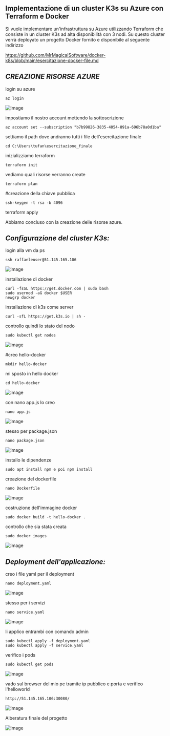 ## Implementazione di un cluster K3s su Azure con Terraform e Docker
Si vuole implementare un'infrastruttura su Azure utilizzando Terraform che consiste in un cluster K3s ad alta disponibilità con 3 nodi. Su questo cluster verrà deployato un progetto Docker fornito e disponibile al seguente indirizzo

https://github.com/MrMagicalSoftware/docker-k8s/blob/main/esercitazione-docker-file.md


## *CREAZIONE RISORSE AZURE*

login su azure
```
az login
```
![image](https://github.com/user-attachments/assets/1e9b26ec-9b90-4692-984e-b1ef48317fb1)

impostiamo il nostro account mettendo la sottoscrizione
```
az account set --subscription "b7b99826-3835-4054-891a-696b78a0d1ba"
```


settiamo il path dove andranno tutti i file dell'esercitazione finale
```
cd C:\Users\tufan\esercitazione_finale
```
inizializziamo terraform
```
terraform init
```
vediamo quali risorse verranno create
```
terraform plan
```
#creazione della chiave pubblica
```
ssh-keygen -t rsa -b 4096
```
terraform apply

Abbiamo concluso con la creazione delle risorse azure.



## *Configurazione del cluster K3s:*

login alla vm da ps
```
ssh raffaeleuser@51.145.165.106
```
![image](https://github.com/user-attachments/assets/f43a393b-f31d-4fff-92d3-477ed24a5bf0)

installazione di docker 
```
curl -fsSL https://get.docker.com | sudo bash
sudo usermod -aG docker $USER
newgrp docker
```

installazione di k3s come server 
```
curl -sfL https://get.k3s.io | sh -
```
controllo quindi lo stato del nodo
```
sudo kubectl get nodes
```
![image](https://github.com/user-attachments/assets/2403fa35-0c10-47d4-afb2-af0873b560f2)

#creo hello-docker
```
mkdir hello-docker
```
mi sposto in hello docker
```
cd hello-docker
```
![image](https://github.com/user-attachments/assets/b683954f-c8fa-46ec-a592-3256327a5ad6)

con nano app.js lo creo
```
nano app.js
```
![image](https://github.com/user-attachments/assets/3d87746b-1398-4c50-975f-60ddea56beb0)

stesso per package.json
```
nano package.json
```
![image](https://github.com/user-attachments/assets/ee543f50-5007-4f10-89e5-9c1e85065728)

installo le dipendenze
```
sudo apt install npm e poi npm install
```
creazione del dockerfile
```
nano Dockerfile
```
![image](https://github.com/user-attachments/assets/8301da6f-f0ec-47f4-8ac9-3b96b982efb6)

costruzione dell'immagine docker
```
sudo docker build -t hello-docker .
```
controllo che sia stata creata
```
sudo docker images
```
![image](https://github.com/user-attachments/assets/0c5f4914-f403-4fbb-a2c4-87adb3ab056a)


## *Deployment dell'applicazione:*

creo i file yaml per il deployment
```
nano deployment.yaml
```
![image](https://github.com/user-attachments/assets/a27def56-81d3-494c-9af9-380cc3be6aaf)

stesso per i servizi
```
nano service.yaml
```

![image](https://github.com/user-attachments/assets/b82fab4e-bbaf-4206-bbac-cb90cd56f510)

li applico entrambi con comando admin
```
sudo kubectl apply -f deployment.yaml
sudo kubectl apply -f service.yaml
```
verifico i pods
```
sudo kubectl get pods
```

![image](https://github.com/user-attachments/assets/77a0e0f3-447c-42b0-9afc-c32a9371ab9f)

vado sul browser del mio pc tramite ip pubblico e porta e verifico l'helloworld
```
http://51.145.165.106:30080/
```
![image](https://github.com/user-attachments/assets/d1dfbf7d-3a95-4318-bd94-651cd694a246)

Alberatura finale del progetto

![image](https://github.com/user-attachments/assets/3eb46e26-4765-4820-9f2b-71f4b042c28f)

